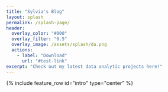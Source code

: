 ```yaml
---
title: "Sylvia's Blog"
layout: splash
permalink: /splash-page/
header:
  overlay_color: "#000"
  overlay_filter: "0.5"
  overlay_image: /assets/splash/da.png
  actions:
    - label: "Download"
      url: "#test-link"
excerpt: "Check out my latest data analytic projects here!"
---
```


{% include feature_row id="intro" type="center" %}
